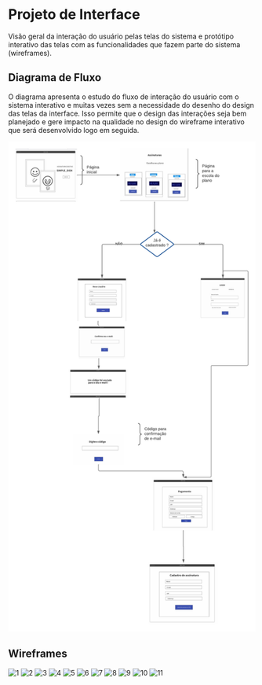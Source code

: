 
# Projeto de Interface


Visão geral da interação do usuário pelas telas do sistema e protótipo interativo das telas com as funcionalidades que fazem parte do sistema (wireframes).



## Diagrama de Fluxo

O diagrama apresenta o estudo do fluxo de interação do usuário com o sistema interativo e  muitas vezes sem a necessidade do desenho do design das telas da interface. Isso permite que o design das interações seja bem planejado e gere impacto na qualidade no design do wireframe interativo que será desenvolvido logo em seguida.

![Diagrama de Fluxo](img/simplesignFluxo.png)



## Wireframes

![1](https://user-images.githubusercontent.com/82836965/161853063-092e976b-3014-4b31-9391-1aebee3c4d23.png)
![2](https://user-images.githubusercontent.com/82836965/161853069-5711ccc6-b0f7-4f15-bd99-5d369bf51c3d.png)
![3](https://user-images.githubusercontent.com/82836965/161853071-1ed633ea-f5ea-4d19-819b-374419951f34.png)
![4](https://user-images.githubusercontent.com/82836965/161853073-0e0af6e2-1631-45dd-8559-e77211fab224.png)
![5](https://user-images.githubusercontent.com/82836965/161853075-49126b78-cfaf-4e67-9ccf-541abdcff5af.png)
![6](https://user-images.githubusercontent.com/82836965/161853076-ae435331-7400-41c0-9d35-6afd7e576570.png)
![7](https://user-images.githubusercontent.com/82836965/161853079-51cc6b24-bcf7-4b4f-a293-a3aa896401e7.png)
![8](https://user-images.githubusercontent.com/82836965/161853080-1b1b998c-9cc4-4b7c-b783-d096982d4a38.png)
![9](https://user-images.githubusercontent.com/82836965/161853082-8da21710-57c5-4bf9-ae55-fca2c53c55b3.png)
![10](https://user-images.githubusercontent.com/82836965/161853085-dfb18b98-0607-47af-bd3e-89f56c662b48.png)
![11](https://user-images.githubusercontent.com/82836965/161853086-58dcdca5-d627-424e-b9b6-3ed518b32bcc.png)

